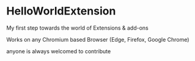# HelloWorldExtension

My first step towards the world of Extensions & add-ons

Works on any Chromium based Browser (Edge, Firefox, Google Chrome)

anyone is always welcomed to contribute
